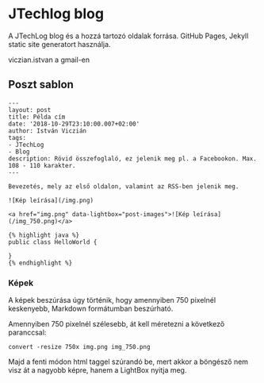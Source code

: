# JTechlog blog

A JTechLog blog és a hozzá tartozó oldalak forrása. GitHub Pages, Jekyll static site generatort használja.

viczian.istvan a gmail-en

## Poszt sablon

```
---
layout: post
title: Példa cím
date: '2018-10-29T23:10:00.007+02:00'
author: István Viczián
tags:
- JTechLog
- Blog
description: Rövid összefoglaló, ez jelenik meg pl. a Facebookon. Max. 108 - 110 karakter.
---

Bevezetés, mely az első oldalon, valamint az RSS-ben jelenik meg.

![Kép leírása](/img.png)

<a href="img.png" data-lightbox="post-images">![Kép leírása](/img_750.png)</a>

{% highlight java %}
public class HelloWorld {

}
{% endhighlight %}

```

### Képek

A képek beszúrása úgy történik, hogy amennyiben 750 pixelnél keskenyebb,
Markdown formátumban beszúrható.

Amennyiben 750 pixelnél szélesebb, át kell méretezni a következő
paranccsal:

    convert -resize 750x img.png img_750.png

Majd a fenti módon html taggel szúrandó be, mert akkor a böngésző nem visz át
a nagyobb képre, hanem a LightBox nyitja meg.